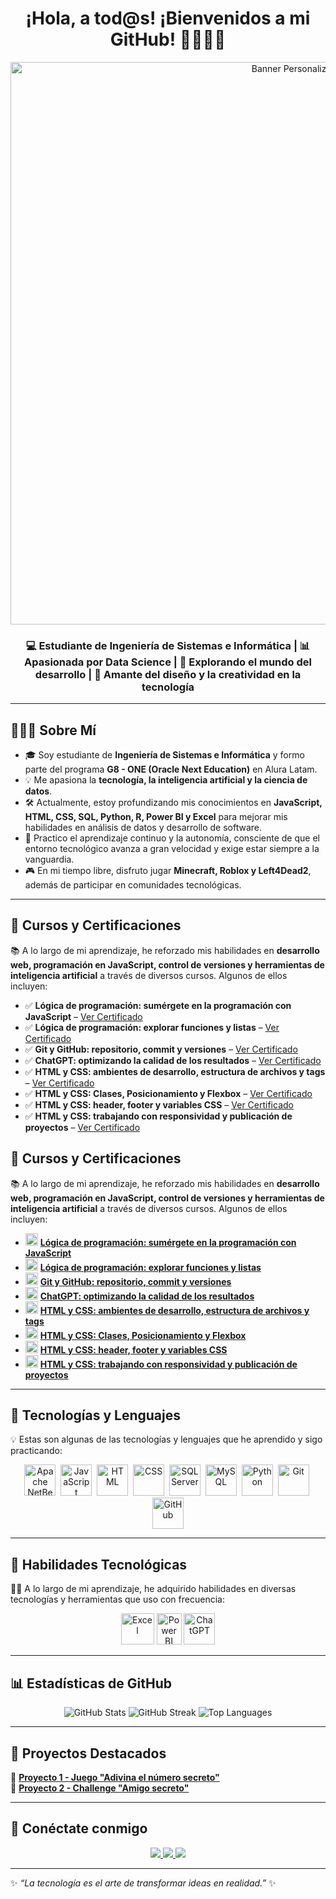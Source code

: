 <h1 align="center">¡Hola, a tod@s! ¡Bienvenidos a mi GitHub! 👩🏻‍💻🌐</h1>
<!-- Encabezado con imagen personalizada -->
<p align="center">
  <img src="https://i.pinimg.com/1200x/e0/cb/31/e0cb31a20a9a52ece225d83d3d685140.jpg" alt="Banner Personalizado" width="900px"/>
</p>

<h3 align="center">💻 Estudiante de Ingeniería de Sistemas e Informática | 📊 Apasionada por Data Science | 🚀 Explorando el mundo del desarrollo | 🎨 Amante del diseño y la creatividad en la tecnología</h3>

---

## 🙋🏻‍♀️ **Sobre Mí**
- 🎓 Soy estudiante de **Ingeniería de Sistemas e Informática** y formo parte del programa **G8 - ONE (Oracle Next Education)** en Alura Latam.  
- 💡 Me apasiona la **tecnología, la inteligencia artificial y la ciencia de datos**.  
- 🛠️ Actualmente, estoy profundizando mis conocimientos en **JavaScript, HTML, CSS, SQL, Python, R, Power BI y Excel** para mejorar mis habilidades en análisis de datos y desarrollo de software.
- 🎯 Practico el aprendizaje continuo y la autonomía, consciente de que el entorno tecnológico avanza a gran velocidad y exige estar siempre a la vanguardia.
- 🎮 En mi tiempo libre, disfruto jugar **Minecraft, Roblox y Left4Dead2**, además de participar en comunidades tecnológicas.  

---

## 📜 Cursos y Certificaciones  
📚 A lo largo de mi aprendizaje, he reforzado mis habilidades en **desarrollo web, programación en JavaScript, control de versiones y herramientas de inteligencia artificial** a través de diversos cursos. Algunos de ellos incluyen:  

- ✅ **Lógica de programación: sumérgete en la programación con JavaScript** – [Ver Certificado](https://app.aluracursos.com/user/cyb3r-girl/course/logica-programacion-sumergete-programacion-javascript/certificate)  
- ✅ **Lógica de programación: explorar funciones y listas** – [Ver Certificado](#)  
- ✅ **Git y GitHub: repositorio, commit y versiones** – [Ver Certificado](https://app.aluracursos.com/user/cyb3r-girl/course/git-github-repositorio-commit-versiones/certificate)  
- ✅ **ChatGPT: optimizando la calidad de los resultados** – [Ver Certificado](#)  
- ✅ **HTML y CSS: ambientes de desarrollo, estructura de archivos y tags** – [Ver Certificado](#)
- ✅ **HTML y CSS: Clases, Posicionamiento y Flexbox** – [Ver Certificado](#)
- ✅ **HTML y CSS: header, footer y variables CSS** – [Ver Certificado](#)
- ✅ **HTML y CSS: trabajando con responsividad y publicación de proyectos** – [Ver Certificado](#)  

## 📜 Cursos y Certificaciones  
📚 A lo largo de mi aprendizaje, he reforzado mis habilidades en **desarrollo web, programación en JavaScript, control de versiones y herramientas de inteligencia artificial** a través de diversos cursos. Algunos de ellos incluyen:  

- <img src="https://github.com/user-attachments/assets/23a4dbad-b081-4399-af1a-a30f90889065" width="20"> [**Lógica de programación: sumérgete en la programación con JavaScript**](https://app.aluracursos.com/user/cyb3r-girl/course/logica-programacion-sumergete-programacion-javascript/certificate)  
- <img src="https://www.aluracursos.com/assets/img/alura-share.1686744880.png" width="20"> [**Lógica de programación: explorar funciones y listas**](#)  
- <img src="https://www.aluracursos.com/assets/img/alura-share.1686744880.png" width="20"> [**Git y GitHub: repositorio, commit y versiones**](https://app.aluracursos.com/user/cyb3r-girl/course/git-github-repositorio-commit-versiones/certificate)  
- <img src="https://www.aluracursos.com/assets/img/alura-share.1686744880.png" width="20"> [**ChatGPT: optimizando la calidad de los resultados**](#)  
- <img src="https://www.aluracursos.com/assets/img/alura-share.1686744880.png" width="20"> [**HTML y CSS: ambientes de desarrollo, estructura de archivos y tags**](#)  
- <img src="https://www.aluracursos.com/assets/img/alura-share.1686744880.png" width="20"> [**HTML y CSS: Clases, Posicionamiento y Flexbox**](#)  
- <img src="https://www.aluracursos.com/assets/img/alura-share.1686744880.png" width="20"> [**HTML y CSS: header, footer y variables CSS**](#)  
- <img src="https://www.aluracursos.com/assets/img/alura-share.1686744880.png" width="20"> [**HTML y CSS: trabajando con responsividad y publicación de proyectos**](#)

---

## 🚀 **Tecnologías y Lenguajes**
💡 Estas son algunas de las tecnologías y lenguajes que he aprendido y sigo practicando:
<p align="center"> <!-- Apache NetBeans --> <img src="https://upload.wikimedia.org/wikipedia/commons/9/98/Apache_NetBeans_Logo.svg" title="Apache NetBeans" alt="Apache NetBeans" width="50"/>&nbsp; <!-- JavaScript --> <img src="https://cdn.jsdelivr.net/gh/devicons/devicon/icons/javascript/javascript-original.svg" title="JavaScript" alt="JavaScript" width="50"/>&nbsp; <!-- HTML --> <img src="https://cdn.jsdelivr.net/gh/devicons/devicon/icons/html5/html5-original.svg" title="HTML5" alt="HTML" width="50"/>&nbsp; <!-- CSS --> <img src="https://cdn.jsdelivr.net/gh/devicons/devicon/icons/css3/css3-original.svg" title="CSS3" alt="CSS" width="50"/>&nbsp; <!-- SQL Server --> <img src="https://cdn.jsdelivr.net/gh/devicons/devicon/icons/microsoftsqlserver/microsoftsqlserver-plain.svg" title="SQL Server" alt="SQL Server" width="50"/>&nbsp; <!-- MySQL --> <img src="https://cdn.jsdelivr.net/gh/devicons/devicon/icons/mysql/mysql-original.svg" title="MySQL" alt="MySQL" width="50"/>&nbsp; <!-- Python --> <img src="https://cdn.jsdelivr.net/gh/devicons/devicon/icons/python/python-original.svg" title="Python" alt="Python" width="50"/>&nbsp; <!-- Git --> <img src="https://cdn.jsdelivr.net/gh/devicons/devicon/icons/git/git-original.svg" title="Git" alt="Git" width="50"/>&nbsp; <!-- GitHub --> <img src="https://cdn.jsdelivr.net/gh/devicons/devicon/icons/github/github-original.svg" title="GitHub" alt="GitHub" width="50"/> </p>

---

## 🎯 **Habilidades Tecnológicas**
🤳🏻 A lo largo de mi aprendizaje, he adquirido habilidades en diversas tecnologías y herramientas que uso con frecuencia:
<p align="center">
  <img src="https://static.vecteezy.com/system/resources/thumbnails/027/179/363/small/microsoft-excel-icon-logo-symbol-free-png.png" title="Excel" alt="Excel" width="53" height="50"/>
  <img src="https://static-00.iconduck.com/assets.00/power-bi-icon-192x256-f7njvutg.png" title="Power BI" alt="Power BI" width="40" height="50"/>
  <img src="https://static.vecteezy.com/system/resources/previews/022/841/109/non_2x/chatgpt-logo-transparent-background-free-png.png" alt="ChatGPT" width="50" height="50"/>
</p>

---

## 📊 **Estadísticas de GitHub**
<p align="center">
  <img src="https://github-readme-stats.vercel.app/api?username=cyb3r-girl&show_icons=true&theme=tokyonight&hide_border=true" alt="GitHub Stats">
  <img src="https://github-readme-streak-stats.herokuapp.com/?user=cyb3r-girl&theme=tokyonight&hide_border=true" alt="GitHub Streak">
  <img src="https://github-readme-stats.vercel.app/api/top-langs/?username=cyb3r-girl&layout=compact&theme=tokyonight&hide_border=true" alt="Top Languages">
</p>

---

## 🌟 **Proyectos Destacados**
📌 **[Proyecto 1 - Juego "Adivina el número secreto"](https://github.com/cyb3r-girl/proyecto1)**  
📌 **[Proyecto 2 - Challenge "Amigo secreto"](https://github.com/cyb3r-girl/proyecto2)**

---

## 📩 **Conéctate conmigo**  
<p align="center">
  <a href="https://www.linkedin.com/in/cyb3r-girl/" target="_blank">
    <img src="https://img.shields.io/badge/LinkedIn-0A66C2?style=for-the-badge&logo=linkedin&logoColor=white"/>
  </a>
  <a href="https://github.com/cyb3r-girl" target="_blank">
    <img src="https://img.shields.io/badge/GitHub-181717?style=for-the-badge&logo=github&logoColor=white"/>
  </a>
  <a href="mailto:tuemail@example.com">
    <img src="https://img.shields.io/badge/Email-D14836?style=for-the-badge&logo=gmail&logoColor=white"/>
  </a>
</p>

---

✨ _“La tecnología es el arte de transformar ideas en realidad.”_ ✨
